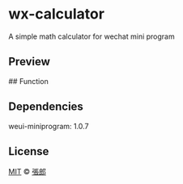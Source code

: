# wx-calculator
A simple math calculator for wechat mini program

## Preview

<div style="display: flex">
    <img src="" style="flex: 1" />
    <img src="" style="flex: 1" />
</div>
## Function

## Dependencies

weui-miniprogram:  1.0.7

## License

[MIT](https://github.com/MaricoCheung/wx-calculator/blob/main/LICENSE)  ©  [張郎](https://github.com/MaricoCheung)
